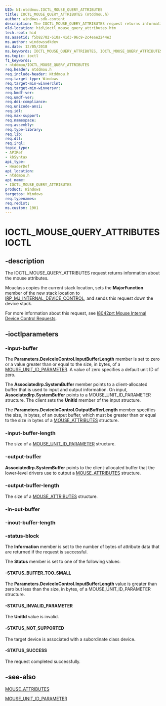 ```yaml
---
UID: NI:ntddmou.IOCTL_MOUSE_QUERY_ATTRIBUTES
title: IOCTL_MOUSE_QUERY_ATTRIBUTES (ntddmou.h)
author: windows-sdk-content
description: The IOCTL_MOUSE_QUERY_ATTRIBUTES request returns information about the mouse attributes.
old-location: hid\ioctl_mouse_query_attributes.htm
tech.root: hid
ms.assetid: f5b82702-610a-41d3-96c9-2c4eae2244e3
ms.author: windowssdkdev
ms.date: 12/05/2018
ms.keywords: IOCTL_MOUSE_QUERY_ATTRIBUTES, IOCTL_MOUSE_QUERY_ATTRIBUTES control, IOCTL_MOUSE_QUERY_ATTRIBUTES control code [Human Input Devices], hid.ioctl_mouse_query_attributes, mref_078cb198-31ca-4b11-bc5b-33553bcb71a0.xml, ntddmou/IOCTL_MOUSE_QUERY_ATTRIBUTES
ms.topic: ioctl
f1_keywords:
- ntddmou/IOCTL_MOUSE_QUERY_ATTRIBUTES
req.header: ntddmou.h
req.include-header: Ntddmou.h
req.target-type: Windows
req.target-min-winverclnt: 
req.target-min-winversvr: 
req.kmdf-ver: 
req.umdf-ver: 
req.ddi-compliance: 
req.unicode-ansi: 
req.idl: 
req.max-support: 
req.namespace: 
req.assembly: 
req.type-library: 
req.lib: 
req.dll: 
req.irql: 
topic_type:
- APIRef
- kbSyntax
api_type:
- HeaderDef
api_location:
- ntddmou.h
api_name:
- IOCTL_MOUSE_QUERY_ATTRIBUTES
product: Windows
targetos: Windows
req.typenames: 
req.redist: 
ms.custom: 19H1
---
```


# IOCTL_MOUSE_QUERY_ATTRIBUTES IOCTL


## -description


The IOCTL_MOUSE_QUERY_ATTRIBUTES request returns information about the mouse attributes.

Mouclass copies the current stack location, sets the <b>MajorFunction</b> member of the new stack location to <a href="https://docs.microsoft.com/windows-hardware/drivers/kernel/irp-mj-internal-device-control">IRP_MJ_INTERNAL_DEVICE_CONTROL</a>, and sends this request down the device stack.

For more information about this request, see <a href="https://docs.microsoft.com/windows-hardware/drivers/ddi/content/index">I8042prt Mouse Internal Device Control Requests</a>.


## -ioctlparameters




### -input-buffer

The <b>Parameters.DeviceIoControl.InputBufferLength</b> member is set to zero or a value greater than or equal to the size, in bytes, of a <a href="https://docs.microsoft.com/windows/desktop/api/ntddmou/ns-ntddmou-mouse_unit_id_parameter">MOUSE_UNIT_ID_PARAMETER</a>. A value of zero specifies a default unit ID of zero.

The <b>AssociatedIrp.SystemBuffer </b>member points to a client-allocated buffer that is used to input and output information. On input, <b>AssociatedIrp.SystemBuffer</b> points to a MOUSE_UNIT_ID_PARAMETER structure. The client sets the <b>UnitId</b> member of the input structure.

The <b>Parameters.DeviceIoControl.OutputBufferLength</b> member specifies the size, in bytes, of an output buffer, which must be greater than or equal to the size in bytes of a <a href="https://docs.microsoft.com/windows/desktop/api/ntddmou/ns-ntddmou-mouse_attributes">MOUSE_ATTRIBUTES</a> structure.


### -input-buffer-length

The size of a <a href="https://docs.microsoft.com/windows/desktop/api/ntddmou/ns-ntddmou-mouse_unit_id_parameter">MOUSE_UNIT_ID_PARAMETER</a> structure.


### -output-buffer

<b>AssociatedIrp.SystemBuffer</b> points to the client-allocated buffer that the lower-level drivers use to output a <a href="https://docs.microsoft.com/windows/desktop/api/ntddmou/ns-ntddmou-mouse_attributes">MOUSE_ATTRIBUTES</a> structure.


### -output-buffer-length

The size of a <a href="https://docs.microsoft.com/windows/desktop/api/ntddmou/ns-ntddmou-mouse_attributes">MOUSE_ATTRIBUTES</a> structure.


### -in-out-buffer



<text></text>




### -inout-buffer-length



<text></text>




### -status-block

The <b>Information</b> member is set to the number of bytes of attribute data that are returned if the request is successful. 

The <b>Status</b> member is set to one of the following values:




#### -STATUS_BUFFER_TOO_SMALL

The <b>Parameters.DeviceIoControl.InputBufferLength </b>value is greater than zero but less than the size, in bytes, of a MOUSE_UNIT_ID_PARAMETER structure.


#### -STATUS_INVALID_PARAMETER

The <b>UnitId </b>value is invalid.


#### -STATUS_NOT_SUPPORTED

The target device is associated with a subordinate class device.


#### -STATUS_SUCCESS

The request completed successfully.


## -see-also




<a href="https://docs.microsoft.com/windows/desktop/api/ntddmou/ns-ntddmou-mouse_attributes">MOUSE_ATTRIBUTES</a>



<a href="https://docs.microsoft.com/windows/desktop/api/ntddmou/ns-ntddmou-mouse_unit_id_parameter">MOUSE_UNIT_ID_PARAMETER</a>
 

 

